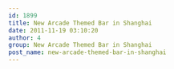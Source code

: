 ```yaml
---
id: 1899
title: New Arcade Themed Bar in Shanghai
date: 2011-11-19 03:10:20
author: 4
group: New Arcade Themed Bar in Shanghai
post_name: new-arcade-themed-bar-in-shanghai
---
```


